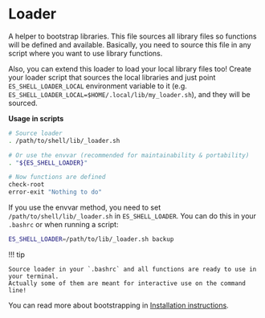 # Loader

A helper to bootstrap libraries. This file sources all library files so functions will be defined and available.
Basically, you need to source this file in any script where you want to use library functions.

Also, you can extend this loader to load your local library files too!
Create your loader script that sources the local libraries and just point `ES_SHELL_LOADER_LOCAL` environment variable to it (e.g. `ES_SHELL_LOADER_LOCAL=$HOME/.local/lib/my_loader.sh`), and they will be sourced.

**Usage in scripts**

```bash
# Source loader
. /path/to/shell/lib/_loader.sh

# Or use the envvar (recommended for maintainability & portability)
. "${ES_SHELL_LOADER}"

# Now functions are defined
check-root
error-exit "Nothing to do"
```

If you use the envvar method, you need to set `/path/to/shell/lib/_loader.sh` in `ES_SHELL_LOADER`.
You can do this in your `.bashrc` or when running a script:

```bash
ES_SHELL_LOADER=/path/to/lib/_loader.sh backup
```

!!! tip

    Source loader in your `.bashrc` and all functions are ready to use in your terminal.
    Actually some of them are meant for interactive use on the command line!

You can read more about bootstrapping in [Installation instructions](../install.md).
